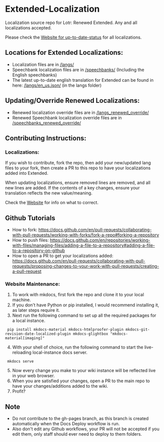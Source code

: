 # Extended-Localization
Localization source repo for Lotr: Renewed Extended. Any and all localizations accepted.

Please check the [Website for up-to-date-status](https://lotrextendedteam.github.io/Extended-Localization/) for all localizations.

## Locations for Extended Localizations:
*  Localization files are in [/langs/](https://github.com/maximuslotro/Extended-Localization/tree/main/langs)
*  Speechbank localization files are in [/speechbanks/](https://github.com/maximuslotro/Extended-Localization/tree/main/speechbanks) (Including the English speechbanks)
*  The latest up-to-date english translation for Extended can be found in here: [/langs/en_us.json/](https://github.com/maximuslotro/Extended-Localization/tree/main/langs/en_us.json) (in the langs folder)

## Updating/Override Renewed Localizations:
*  Renewed localization override files are in [/langs_renewed_override/](https://github.com/maximuslotro/Extended-Localization/tree/main/langs_renewed_override)
*  Renewed Speechbank localization override files are in [/speechbanks_renewed_override/](https://github.com/maximuslotro/Extended-Localization/tree/main/speechbanks_renewed_override)

## Contributing Instructions:
### Localizations:
If you wish to contribute, fork the repo, then add your new/updated lang files to your fork, then create a PR to this repo to have your localizations added into Extended.

When updating localizations, ensure removed lines are removed, and all new lines are added. If the contents of a key changes, ensure your translation reflects the new value/meaning.

Check the [Website](https://lotrextendedteam.github.io/Extended-Localization/) for info on what to correct.

## Github Tutorials
*  How to fork: https://docs.github.com/en/pull-requests/collaborating-with-pull-requests/working-with-forks/fork-a-repo#forking-a-repository
*  How to push files: https://docs.github.com/en/repositories/working-with-files/managing-files/adding-a-file-to-a-repository#adding-a-file-to-a-repository-on-github
*  How to open a PR to get your localizations added: https://docs.github.com/en/pull-requests/collaborating-with-pull-requests/proposing-changes-to-your-work-with-pull-requests/creating-a-pull-request

### Website Maintenance:
1. To work with mkdocs, first fork the repo and clone it to your local machine.
2. If you don't have Python or pip installed, I would recommend installing it, as later steps require it.
3. Next run the following command to set up all the required packages for a local instance.
~~~
 pip install mkdocs-material mkdocs-htmlproofer-plugin mkdocs-git-revision-date-localized-plugin mkdocs-glightbox "mkdocs-material[imaging]"
~~~
4. With your shell of choice, run the following command to start the live-reloading local-instance docs server.
~~~
 mkdocs serve
~~~
5. Now every change you make to your wiki instance will be reflected live in your web browser.
6. When you are satisfied your changes, open a PR to the main repo to have your changes/additions added to the wiki.
7. Profit?

## Note
- Do not contribute to the gh-pages branch, as this branch is created automatically when the Docs Deploy workflow is run.
- Also don't edit any Github workflows, your PR will not be accepted if you edit them, only staff should ever need to deploy to them folders.
